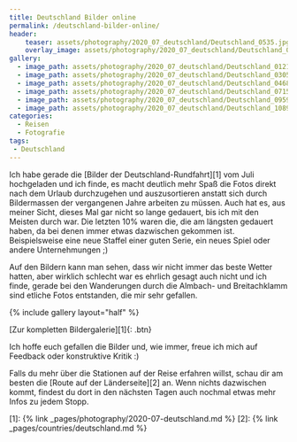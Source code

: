 ```yaml
---
title: Deutschland Bilder online
permalink: /deutschland-bilder-online/
header:
    teaser: assets/photography/2020_07_deutschland/Deutschland_0535.jpg
    overlay_image: assets/photography/2020_07_deutschland/Deutschland_0334.jpg
gallery:
  - image_path: assets/photography/2020_07_deutschland/Deutschland_0121.jpg
  - image_path: assets/photography/2020_07_deutschland/Deutschland_0305.jpg
  - image_path: assets/photography/2020_07_deutschland/Deutschland_0468.jpg
  - image_path: assets/photography/2020_07_deutschland/Deutschland_0715.jpg
  - image_path: assets/photography/2020_07_deutschland/Deutschland_0959.jpg
  - image_path: assets/photography/2020_07_deutschland/Deutschland_1089.jpg
categories:
  - Reisen
  - Fotografie
tags:
 - Deutschland
---
```


Ich habe gerade die [Bilder der Deutschland-Rundfahrt][1] vom Juli hochgeladen und ich finde, 
es macht deutlich mehr Spaß die Fotos direkt nach dem Urlaub durchzugehen und auszusortieren anstatt sich durch 
Bildermassen der vergangenen Jahre arbeiten zu müssen. Auch hat es, aus meiner Sicht, dieses Mal gar nicht so lange gedauert,
bis ich mit den Meisten durch war.
Die letzten 10% waren die, die am längsten gedauert haben, da bei denen immer etwas dazwischen gekommen ist. 
Beispielsweise eine neue Staffel einer guten Serie, ein neues Spiel oder andere Unternehmungen ;)    

Auf den Bildern kann man sehen, dass wir nicht immer das beste Wetter hatten, aber wirklich schlecht war es ehrlich gesagt auch nicht 
und ich finde, gerade bei den Wanderungen durch die Almbach- und Breitachklamm sind etliche Fotos entstanden, die mir sehr gefallen.

{% include gallery layout="half" %}

[Zur kompletten Bildergalerie][1]{: .btn}

Ich hoffe euch gefallen die Bilder und, wie immer, freue ich mich auf Feedback oder konstruktive Kritik :)

Falls du mehr über die Stationen auf der Reise erfahren willst, schau dir am besten die [Route auf der Länderseite][2] an.
Wenn nichts dazwischen kommt, findest du dort in den nächsten Tagen auch nochmal etwas mehr Infos zu jedem Stopp.


[1]: {% link _pages/photography/2020-07-deutschland.md %}
[2]: {% link _pages/countries/deutschland.md %}